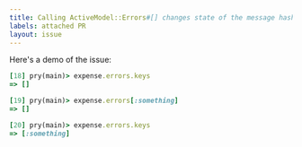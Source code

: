```yaml
---
title: Calling ActiveModel::Errors#[] changes state of the message hash for no reason
labels: attached PR
layout: issue
---
```


Here's a demo of the issue:

``` ruby
[18] pry(main)> expense.errors.keys
=> []

[19] pry(main)> expense.errors[:something]
=> []

[20] pry(main)> expense.errors.keys
=> [:something]
```

